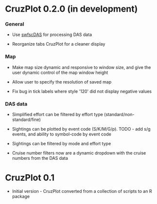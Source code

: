 # CruzPlot 0.2.0 (in development)
### General
* Use [swfscDAS](https://smwoodman.github.io/swfscDAS/) for processing DAS data

* Reorganize tabs CruzPlot for a cleaner display

### Map
* Make map size dynamic and responsive to window size, and give the user dynamic control of the map window height

* Allow user to specify the resolution of saved map

* Fix bug in tick labels where style '120' did not display negative values

### DAS data
* Simplified effort can be filtered by effort type (standard/non-standard/fine)

* Sightings can be plotted by event code (S/K/M/G/p). TODO - add s/g events, and ability to symbol-code by event code

* Sightings can be filtered by mode and effort type

* Cruise number filters now are a dynamic dropdown with the cruise numbers from the DAS data


# CruzPlot 0.1
* Initial version - CruzPlot converted from a collection of scripts to an R package
